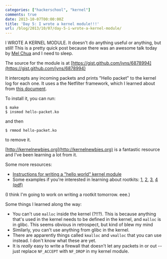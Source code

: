 ```yaml
---
categories: ["hackerschool", "kernel"]
comments: true
date: 2013-10-07T00:00:00Z
title: 'Day 5: I wrote a kernel module!!!'
url: /blog/2013/10/07/day-5-i-wrote-a-kernel-module/
---
```


I WROTE A KERNEL MODULE. It doesn't do anything useful or anything, but
still! This is a pretty quick post because there was an awesome talk
today by [Mel Chua](http://blog.melchua.com/) and I need to sleep.

The source for the module is at
[https://gist.github.com/jvns/6878994](https://gist.github.com/jvns/6878994)

It intercepts any incoming packets and prints "Hello packet" to the kernel
log for each one. It uses a the Netfilter framework, which I learned
about from [this document](http://kernelnewbies.org/Networking?action=AttachFile&do=get&target=hacking_the_wholism_of_linux_net.txt). 
<!--more-->

To install it, you can run:

~~~
$ make
$ insmod hello-packet.ko
~~~

and then

~~~
$ rmmod hello-packet.ko
~~~

to remove it.

[http://kernelnewbies.org](http://kernelnewbies.org) is a fantastic
resource and I've been learning a lot from it.

Some more resources:

* [Instructions for writing a "hello world" kernel module](http://www.thegeekstuff.com/2013/07/write-linux-kernel-module/)
* Some examples if you're interested in learning about rootkits: [1](http://citypw.blogspot.com/2012/11/simple-gnulinux-kernel-rootkit.html), 
  [2](http://memset.wordpress.com/2010/12/28/syscall-hijacking-simple-rootkit-kernel-2-6-x/),
  [3](http://average-coder.blogspot.com/2011/12/linux-rootkit.html),
  [4 (pdf)](http://info.fs.tum.de/images/2/21/2011-01-19-kernel-hacking.pdf)

(I think I'm going to work on writing a rootkit tomorrow. eee.)

Some things I learned along the way:

* You can't use `malloc` inside the kernel (?!!?). This is because
  anything that's used in the kernel needs to be defined in the kernel,
  and `malloc` is in glibc. This seems obvious in retrospect, but kind
  of blew my mind
* Similarly, you can't use anything from glibc in the kernel.
* There are apparently things called `kmalloc` and `vmalloc` that you
  can use instead. I don't know what these are yet.
* It is *really* easy to write a firewall that doesn't let any packets
  in or out -- just replace `NF_ACCEPT` with `NF_DROP` in my kernel
  module.

